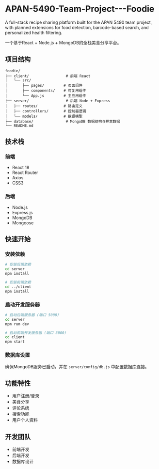 # APAN-5490-Team-Project---Foodie
A full-stack recipe sharing platform built for the APAN 5490 team project, with planned extensions for food detection, barcode-based search, and personalized health filtering.

一个基于React + Node.js + MongoDB的全栈美食分享平台。

## 项目结构

```
foodie/
├── client/                 # 前端 React
│   └── src/
│       ├── pages/         # 页面组件
│       ├── components/    # 可复用组件
│       └── App.js         # 主应用组件
├── server/                 # 后端 Node + Express
│   ├── routes/            # 路由定义
│   ├── controllers/       # 控制器逻辑
│   └── models/            # 数据模型
├── database/               # MongoDB 数据结构与样本数据
└── README.md
```

## 技术栈

### 前端
- React 18
- React Router
- Axios
- CSS3

### 后端
- Node.js
- Express.js
- MongoDB
- Mongoose

## 快速开始

### 安装依赖

```bash
# 安装后端依赖
cd server
npm install

# 安装前端依赖
cd ../client
npm install
```

### 启动开发服务器

```bash
# 启动后端服务器 (端口 5000)
cd server
npm run dev

# 启动前端开发服务器 (端口 3000)
cd client
npm start
```

### 数据库设置

确保MongoDB服务已启动，并在 `server/config/db.js` 中配置数据库连接。

## 功能特性

- 用户注册/登录
- 美食分享
- 评论系统
- 搜索功能
- 用户个人资料

## 开发团队

- 前端开发
- 后端开发
- 数据库设计 

